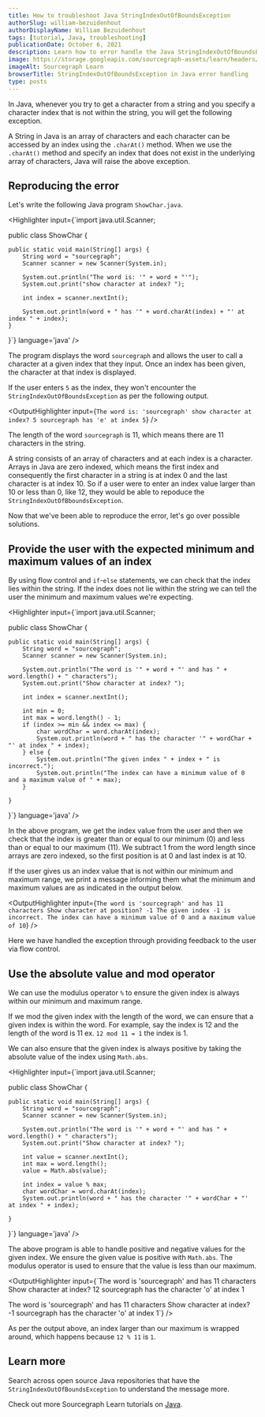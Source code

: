 ```yaml
---
title: How to troubleshoot Java StringIndexOutOfBoundsException
authorSlug: william-bezuidenhout
authorDisplayName: William Bezuidenhout
tags: [tutorial, Java, troubleshooting]
publicationDate: October 6, 2021
description: Learn how to error handle the Java StringIndexOutOfBoundsException
image: https://storage.googleapis.com/sourcegraph-assets/learn/headers/sourcegraph-learn-header.png
imageAlt: Sourcegraph Learn
browserTitle: StringIndexOutOfBoundsException in Java error handling
type: posts
---
```


In Java, whenever you try to get a character from a string and you specify a character index that is not within the string, you will get the following exception.

<OutputHighlighter
input='Exception in thread "main" java.lang.StringIndexOutOfBoundsException: String index out of range:'
/>

A String in Java is an array of characters and each character can be accessed by an index using the `.charAt()` method. When we use the `.charAt()` method and specify an index that does not exist in the underlying array of characters, Java will raise the above exception.

## Reproducing the error
Let's write the following Java program `ShowChar.java`.

<Highlighter
input={`import java.util.Scanner;   
 
public class ShowChar {   
 
    public static void main(String[] args) {
        String word = "sourcegraph";
        Scanner scanner = new Scanner(System.in);   
 
        System.out.println("The word is: '" + word + "'");
        System.out.print("show character at index? ");   
 
        int index = scanner.nextInt();     
 
        System.out.println(word + " has '" + word.charAt(index) + "' at index " + index);   
    }    
}`}
language='java'
/>

The program displays the word `sourcegraph` and allows the user to call a character at a given index that they input. Once an index has been given, the character at that index is displayed.

If the user enters `5` as the index, they won't encounter the `StringIndexOutOfBoundsException` as per the following output.

<OutputHighlighter
input={`The word is: 'sourcegraph'
show character at index? 5
sourcegraph has 'e' at index 5`}
/>

The length of the word `sourcegraph` is 11, which means there are 11 characters in the string.

A string consists of an array of characters and at each index is a character. Arrays in Java are zero indexed, which means the first index and consequently the first character in a string is at index 0 and the last character is at index 10. So if a user were to enter an index value larger than 10 or less than 0, like 12, they would be able to repoduce the `StringIndexOutOfBboundsException`.

<OutputHighlighter
input='Exception in thread "main" java.lang.StringIndexOutOfBoundsException: String index out of range: 12
	at java.base/java.lang.StringLatin1.charAt(StringLatin1.java:47)
	at java.base/java.lang.String.charAt(String.java:693)
	at ShowChar.main(ShowChar.java:14)'
/>

Now that we've been able to reproduce the error, let's go over possible solutions.

## Provide the user with the expected minimum and maximum values of an index

By using flow control and `if`-`else` statements, we can check that the index lies within the string. If the index does not lie within the string we can tell the user the minimum and maximum values we're expecting.

<Highlighter
input={`import java.util.Scanner;
 
public class ShowChar {
 
    public static void main(String[] args) {
        String word = "sourcegraph";
        Scanner scanner = new Scanner(System.in);  
 
        System.out.println("The word is '" + word + "' and has " + word.length() + " characters");
        System.out.print("Show character at index? ");  
 
        int index = scanner.nextInt();   
 
        int min = 0;
        int max = word.length() - 1;
        if (index >= min && index <= max) {
            char wordChar = word.charAt(index);
            System.out.println(word + " has the character '" + wordChar + "' at index " + index);
        } else {
            System.out.println("The given index " + index + " is incorrect.");
            System.out.println("The index can have a minimum value of 0 and a maximum value of " + max);
        }   
 
    }
}`}
language='java'
/>

In the above program, we get the index value from the user and then we check that the index is greater than or equal to our minimum (0) and less than or equal to our maximum (11). We subtract 1 from the word length since arrays are zero indexed, so the first position is at 0 and last index is at 10.

If the user gives us an index value that is not within our minimum and maximum range, we print a message informing them what the minimum and maximum values are as indicated in the output below.

<OutputHighlighter
input={`The word is 'sourcegraph' and has 11 characters
Show character at position? -1
The given index -1 is incorrect.
The index can have a minimum value of 0 and a maximum value of 10`}
/>

Here we have handled the exception through providing feedback to the user via flow control.

## Use the absolute value and mod operator

We can use the modulus operator `%` to ensure the given index is always within our minimum and maximum range.

If we mod the given index with the length of the word, we can ensure that a given index is within the word. For example, say the index is 12 and the length of the word is 11 ex. `12 mod 11 = 1` the index is 1.

We can also ensure that the given index is always positive by taking the absolute value of the index using `Math.abs`.

<Highlighter
input={`import java.util.Scanner;  
 
public class ShowChar {  
 
    public static void main(String[] args) {
        String word = "sourcegraph";
        Scanner scanner = new Scanner(System.in);  
 
        System.out.println("The word is '" + word + "' and has " + word.length() + " characters");
        System.out.print("Show character at index? ");   
 
        int value = scanner.nextInt();
        int max = word.length();
        value = Math.abs(value);  
 
        int index = value % max;
        char wordChar = word.charAt(index);
        System.out.println(word + " has the character '" + wordChar + "' at index " + index);
 
    }
}`}
language='java'
/>

The above program is able to handle positive and negative values for the given index. We ensure the given value is positive with `Math.abs`. The modulus operator is used to ensure that the value is less than our maximum. 

<OutputHighlighter
input={`The word is 'sourcegraph' and has 11 characters
Show character at index? 12
sourcegraph has the character 'o' at index 1
 
The word is 'sourcegraph' and has 11 characters
Show character at index? -1
sourcegraph has the character 'o' at index 1`}
/>

As per the output above, an index larger than our maximum is wrapped around, which happens because `12 % 11` is `1`.

## Learn more

Search across open source Java repositories that have the `StringIndexOutOfBoundsException` to understand the message more.

<SourcegraphSearch query="StringIndexOutOfBoundsException lang:java" patternType="literal"/>

Check out more Sourcegraph Learn tutorials on [Java](https://learn.sourcegraph.com/tags/java).

